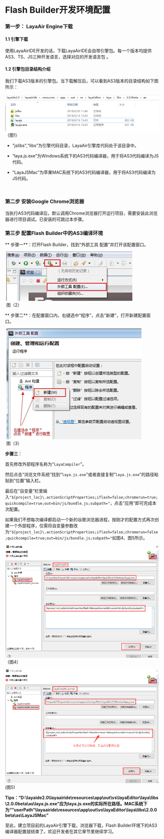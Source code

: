 # Flash Builder开发环境配置

### 第一步： LayaAir Engine下载

#### 1.1 引擎下载

​     使用LayaAirIDE开发的话，下载LayaAirIDE会自带引擎包。每一个版本均提供AS3、TS、JS三种开发语言，选择对应的开发语言包 。 

#### 1.2 引擎包目录结构介绍  

我们下载AS3版本的引擎包。当下载解压后，可以看到AS3版本的目录结构如下图所示：

![图1](img/1.png) <br/>  （图1） 

- "jslibs",“libs”为引擎代码目录，LayaAir引擎库代码处于该目录中。

- “laya.js.exe”为Windows系统下的AS3代码编译器，用于将AS3代码编译为JS代码。

- “LayaJSMac”为苹果MAC系统下的AS3代码编译器，用于将AS3代码编译为JS代码。

  ​


### 第二步 安装Google Chrome浏览器

​    当执行AS3代码编译后，默认调用Chrome浏览器打开运行项目，需要安装此浏览器进行项目调试。已安装的可跳过本步骤。



### 第三步 配置Flash Builder中的AS3编译环境

​**    步骤一**：打开Flash Builder，找到“外部工具 配置”并打开该配置窗口。

​    ![2.jpg](img/2.jpg)<br/>
​  图（2）  


​**    步骤二**：在配置窗口内，右键选中“程序”，点击“新建”，打开新建配置窗口。

​    ![3.jpg](img/3.jpg)<br/>
​   图（3） 



**步骤三**：

首先修改外部程序名称为“`LayaCompiler`”。

然后点击“浏览文件系统”找到“`laya.js.exe`”或者直接复制”`laya.js.exe`”的路径粘贴到“位置”输入栏。

最后在“自变量”栏里输入`"${project_loc}\.actionScriptProperties;iflash=false;chromerun=true;quickcompile=true;out=bin/js/bundle.js;subpath="`，点击”应用“即可完成本次配置。

如果我们不想每次编译都启动一个新的谷歌浏览器进程，按刚才的配置方式再次创建一个外部程序，仅需将自变量参数改为`"${project_loc}\.actionScriptProperties;iflash=false;chromerun=false;quickcompile=true;out=bin/js/bundle.js;subpath="`如图4、图5所示。

![4](img/4.png)<br />  （图4）

![图5](img/5.png) <br/> (图5)

 

**Tips：“D:\layaide2.0\layaairide\resources\app\out\vs\layaEditor\laya\libs\2.0.0beta\as\laya.js.exe”应为laya.js.exe的实际所在路径。MAC系统下为“”userPath“\layaairide\resources\app\out\vs\layaEditor\laya\libs\2.0.0beta\as\LayaJSMac”**



至此，建立项目前的LayaAir引擎下载，浏览器下载，Flash Builder环境下的AS3编译器配置就结束了。欢迎开发者在其它章节里继续学习。